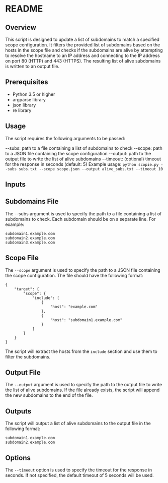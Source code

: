 # README
## Overview
This script is designed to update a list of subdomains to match a specified scope configuration. It filters the provided list of subdomains based on the hosts in the scope file and checks if the subdomains are alive by attempting to resolve the hostname to an IP address and connecting to the IP address on port 80 (HTTP) and 443 (HTTPS). The resulting list of alive subdomains is written to an output file.

## Prerequisites
- Python 3.5 or higher
- argparse library
- json library
- re library

## Usage
The script requires the following arguments to be passed:

--subs: path to a file containing a list of subdomains to check
--scope: path to a JSON file containing the scope configuration
--output: path to the output file to write the list of alive subdomains
--timeout: (optional) timeout for the response in seconds (default: 5)
Example usage:
`python scopie.py --subs subs.txt --scope scope.json --output alive_subs.txt --timeout 10`
## Inputs
## Subdomains File
The --subs argument is used to specify the path to a file containing a list of subdomains to check. Each subdomain should be on a separate line. For example:
```
subdomain1.example.com
subdomain2.example.com
subdomain3.example.com
```
## Scope File
The `--scope` argument is used to specify the path to a JSON file containing the scope configuration. The file should have the following format:
```
{
    "target": {
        "scope": {
            "include": [
                {
                    "host": "example.com"
                },
                {
                    "host": "subdomain1.example.com"
                }
            ]
        }
    }
}
```
The script will extract the hosts from the `include` section and use them to filter the subdomains.

## Output File
The `--output` argument is used to specify the path to the output file to write the list of alive subdomains. If the file already exists, the script will append the new subdomains to the end of the file.

## Outputs
The script will output a list of alive subdomains to the output file in the following format:
```
subdomain1.example.com
subdomain2.example.com
```
## Options
The `--timeout` option is used to specify the timeout for the response in seconds. If not specified, the default timeout of 5 seconds will be used.
